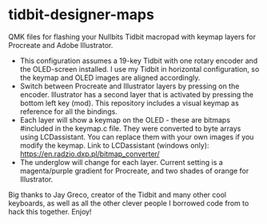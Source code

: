 # tidbit-designer-maps
QMK files for flashing your Nullbits Tidbit macropad with keymap layers for Procreate and Adobe Illustrator.

* This configuration assumes a 19-key Tidbit with one rotary encoder and the OLED-screen installed. I use my Tidbit in horizontal configuration, so the keymap and OLED images are aligned accordingly.
* Switch between Procreate and Illustrator layers by pressing on the encoder. Illustrator has a second layer that is activated by pressing the bottom left key (mod). This repository includes a visual keymap as reference for all the bindings.
* Each layer will show a keymap on the OLED - these are bitmaps #included in the keymap.c file. They were converted to byte arrays using LCDassistant. You can replace them with your own images if you modify the keymap. Link to LCDassistant (windows only): https://en.radzio.dxp.pl/bitmap_converter/
* The underglow will change for each layer. Current setting is a magenta/purple gradient for Procreate, and two shades of orange for Illustrator.

Big thanks to Jay Greco, creator of the Tidbit and many other cool keyboards, as well as all the other clever people I borrowed code from to hack this together. Enjoy!
